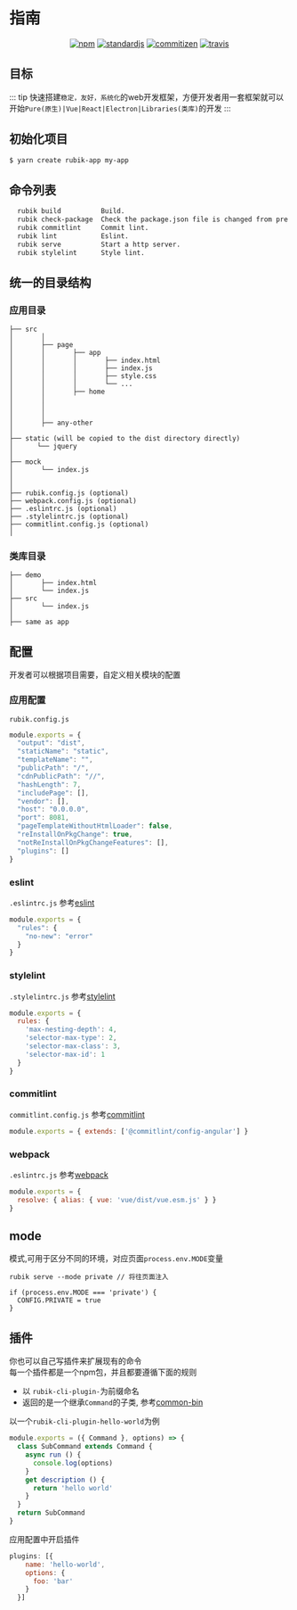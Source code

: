 # 指南

<p align="center">
  <a href="https://www.npmjs.com/package/rubik-cli"><img alt="npm" src="https://img.shields.io/npm/v/rubik-cli?color=sucess"></a>
  <a href="https://standardjs.com/"><img alt="standardjs" src="https://img.shields.io/badge/code%20style-standard-sucess"></a>
  <a href="http://commitizen.github.io/cz-cli/"><img alt="commitizen" src="https://img.shields.io/badge/commitizen-friendly-brightgreen.svg"></a>
  <a href="https://travis-ci.com/"><img alt="travis" src="https://travis-ci.org/rubikjs/rubik-cli.svg?branch=master"></a>
</p>

## 目标
::: tip
快速搭建`稳定，友好，系统化`的web开发框架，方便开发者用一套框架就可以开始`Pure(原生)|Vue|React|Electron|Libraries(类库)`的开发
:::

## 初始化项目

```bash
$ yarn create rubik-app my-app
```

## 命令列表

```bash
  rubik build          Build.
  rubik check-package  Check the package.json file is changed from pre version.
  rubik commitlint     Commit lint.
  rubik lint           Eslint.
  rubik serve          Start a http server.
  rubik stylelint      Style lint.
```

## 统一的目录结构



### 应用目录

```
├── src
│       │
│       ├── page
│       │       ├── app
│       │       │       ├── index.html
│       │       │       ├── index.js
│       │       │       ├── style.css
│       │       │       └── ...
│       │       ├── home
│       │       
│       │
│       │
│       ├── any-other
│
├── static (will be copied to the dist directory directly)
│      └── jquery
│
├── mock
│       └── index.js
│
│
├── rubik.config.js (optional)
├── webpack.config.js (optional)
├── .eslintrc.js (optional)
├── .stylelintrc.js (optional)
├── commitlint.config.js (optional)
│

```

### 类库目录

```
├── demo
│       ├── index.html
│       └── index.js
├── src
│       └── index.js
│
├── same as app

```

## 配置
开发者可以根据项目需要，自定义相关模块的配置
### 应用配置
`rubik.config.js`

```js
module.exports = {
  "output": "dist",
  "staticName": "static",
  "templateName": "",
  "publicPath": "/",
  "cdnPublicPath": "//",
  "hashLength": 7,
  "includePage": [],
  "vendor": [],
  "host": "0.0.0.0",
  "port": 8081,
  "pageTemplateWithoutHtmlLoader": false,
  "reInstallOnPkgChange": true,
  "notReInstallOnPkgChangeFeatures": [],
  "plugins": []
}
```

### eslint
`.eslintrc.js` 参考[eslint](https://eslint.org/docs/user-guide/configuring)

```js
module.exports = {
  "rules": {
    "no-new": "error"
  }
}
```

### stylelint
`.stylelintrc.js` 参考[stylelint](https://stylelint.io/user-guide/configuration#rules)

```js
module.exports = {
  rules: {
    'max-nesting-depth': 4,
    'selector-max-type': 2,
    'selector-max-class': 3,
    'selector-max-id': 1
  }
}
```

### commitlint
`commitlint.config.js` 参考[commitlint](https://github.com/conventional-changelog/commitlint#config)

```js
module.exports = { extends: ['@commitlint/config-angular'] }
```

### webpack
`.eslintrc.js` 参考[webpack](https://webpack.js.org/concepts/configuration/)

```js
module.exports = {
  resolve: { alias: { vue: 'vue/dist/vue.esm.js' } }
}
```

## mode
模式,可用于区分不同的环境，对应页面`process.env.MODE`变量

```
rubik serve --mode private // 将往页面注入
```

```
if (process.env.MODE === 'private') {
  CONFIG.PRIVATE = true
}

```


## 插件
你也可以自己写插件来扩展现有的命令  
每一个插件都是一个npm包，并且都要遵循下面的规则
- 以 `rubik-cli-plugin-`为前缀命名
- 返回的是一个继承`Command`的子类, 参考[common-bin](https://github.com/node-modules/common-bin)

以一个`rubik-cli-plugin-hello-world`为例
```js
module.exports = ({ Command }, options) => {
  class SubCommand extends Command {
    async run () {
      console.log(options)
    }
    get description () {
      return 'hello world'
    }
  }
  return SubCommand
}
```
应用配置中开启插件
```js
plugins: [{
    name: 'hello-world',
    options: {
      foo: 'bar'
    }
  }]
```
